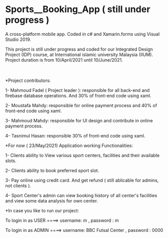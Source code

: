 # Sports__Booking_App ( still under progress )

A cross-platform mobile app. Coded in c# and Xamarin.forms using Visual Studio 2019.

This project is still under progress and coded for our Integrated Design Project (IDP) course, at International islamic university Malaysia (IIUM).
Project duration is from 10/April/2021 until 10/June/2021.

<br />
<br />
*Project contributors:

1- Mahmoud Fadel ( Project leader ): responsible for all back-end and firebase database operations. And 30% of front-end code using xaml.

2- Moustafa Mahdy: responsible for online payment process and 40% of front-end code using xaml.

3- Mahmoud Mahdy: responsible for UI design and contribute in online payment process.

4- Tasnimul Hasan: responsible 30% of front-end code using xaml.



*For now ( 23/May/2021) Application working Functionalities:

1- Clients ability to View various sport centers, facilities and their available slots. 

2- Clients ability to book preferred sport slot. 

3- Pay online using credit card. And get refund ( still ablicable for admins, not clients ).

4- Sport Center's admin can view booking history of all center's facilities and view some data analysis for own center.



*In case you like to run our project: 

To login in as USER ====> username: m    , password : m

To login in as ADMIN ====> username: BBC Futsal Center    , password : 0000



